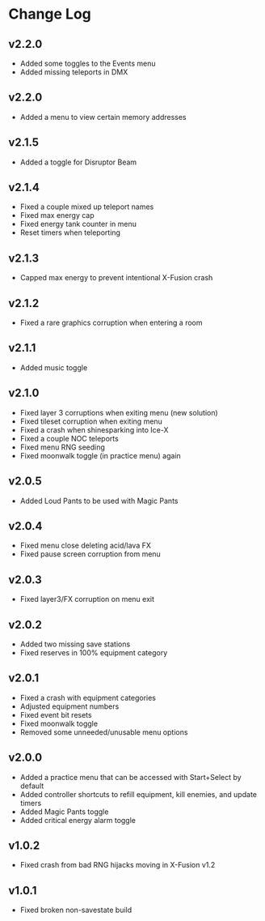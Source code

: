 
# Change Log

## v2.2.0

- Added some toggles to the Events menu
- Added missing teleports in DMX


## v2.2.0

- Added a menu to view certain memory addresses


## v2.1.5

- Added a toggle for Disruptor Beam


## v2.1.4

- Fixed a couple mixed up teleport names
- Fixed max energy cap
- Fixed energy tank counter in menu
- Reset timers when teleporting


## v2.1.3

- Capped max energy to prevent intentional X-Fusion crash


## v2.1.2

- Fixed a rare graphics corruption when entering a room


## v2.1.1

- Added music toggle


## v2.1.0

- Fixed layer 3 corruptions when exiting menu (new solution)
- Fixed tileset corruption when exiting menu
- Fixed a crash when shinesparking into Ice-X
- Fixed a couple NOC teleports
- Fixed menu RNG seeding
- Fixed moonwalk toggle (in practice menu) again


## v2.0.5

- Added Loud Pants to be used with Magic Pants


## v2.0.4

- Fixed menu close deleting acid/lava FX
- Fixed pause screen corruption from menu


## v2.0.3

- Fixed layer3/FX corruption on menu exit


## v2.0.2

- Added two missing save stations
- Fixed reserves in 100% equipment category


## v2.0.1

- Fixed a crash with equipment categories
- Adjusted equipment numbers
- Fixed event bit resets
- Fixed moonwalk toggle
- Removed some unneeded/unusable menu options


## v2.0.0

- Added a practice menu that can be accessed with Start+Select by default
- Added controller shortcuts to refill equipment, kill enemies, and update timers
- Added Magic Pants toggle
- Added critical energy alarm toggle


## v1.0.2

- Fixed crash from bad RNG hijacks moving in X-Fusion v1.2


## v1.0.1

- Fixed broken non-savestate build
